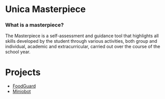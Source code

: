 # Unica Masterpiece
### What is a masterpiece?
The Masterpiece is a self-assessment and guidance tool that highlights all skills developed by the student through various activities, both group and individual, academic and extracurricular, carried out over the course of the school year.
# Projects
- [FoodGuard](FoodGuard/README.md)
- [Miniobot](MinioBot/README.md)

